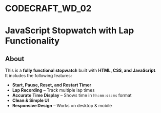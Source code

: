 # CODECRAFT_WD_02
#  JavaScript Stopwatch with Lap Functionality

##  About  
This is a **fully functional stopwatch** built with **HTML, CSS, and JavaScript**.  
It includes the following features:  
- **Start, Pause, Reset, and Restart Timer**  
-  **Lap Recording** – Track multiple lap times  
-  **Accurate Time Display** – Shows time in `hh:mm:ss:ms` format  
-  **Clean & Simple UI**  
-  **Responsive Design** – Works on desktop & mobile  
